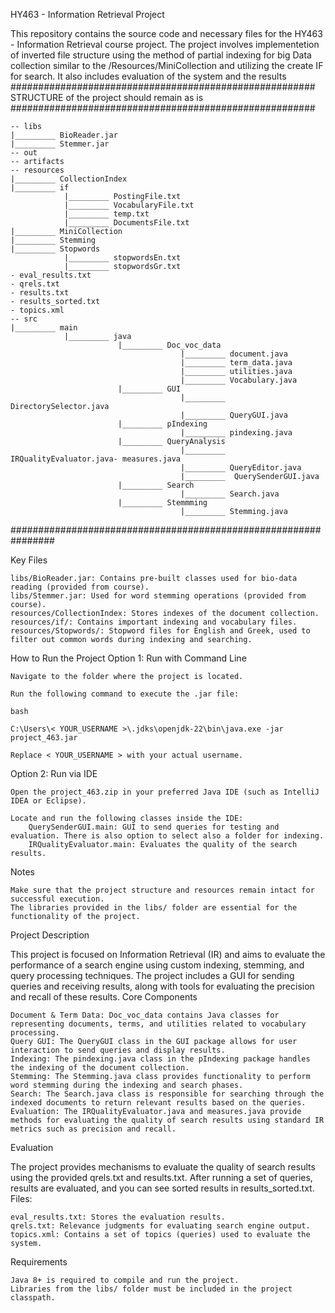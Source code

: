 HY463 - Information Retrieval Project

This repository contains the source code and necessary files for the HY463 - Information Retrieval course project.
The project involves implementetion of inverted file structure using the method of partial indexing for big Data collection similar to the /Resources/MiniCollection
and utilizing the create IF for search. It also includes evaluation of the system and the results 
#######################################################
STRUCTURE of the project should remain as is
#######################################################

    -- libs
    |_________ BioReader.jar
    |_________ Stemmer.jar
    -- out
    -- artifacts
    -- resources
    |_________ CollectionIndex
    |_________ if
                |_________ PostingFile.txt
                |_________ VocabularyFile.txt
                |_________ temp.txt
                |_________ DocumentsFile.txt
    |_________ MiniCollection
    |_________ Stemming
    |_________ Stopwords
                |_________ stopwordsEn.txt
                |_________ stopwordsGr.txt
    - eval_results.txt
    - qrels.txt
    - results.txt
    - results_sorted.txt
    - topics.xml
    -- src
    |_________ main
                |_________ java
                            |_________ Doc_voc_data
                                          |_________ document.java
                                          |_________ term_data.java
                                          |_________ utilities.java
                                          |_________ Vocabulary.java
                            |_________ GUI
                                          |_________ DirectorySelector.java
                                          |_________ QueryGUI.java
                            |_________ pIndexing
                                          |_________ pindexing.java
                            |_________ QueryAnalysis
                                          |_________ IRQualityEvaluator.java- measures.java
                                          |_________ QueryEditor.java
                                          |_________  QuerySenderGUI.java
                            |_________ Search
                                          |_________ Search.java
                            |_________ Stemmming
                                          |_________ Stemming.java

################################################################

Key Files

    libs/BioReader.jar: Contains pre-built classes used for bio-data reading (provided from course).
    libs/Stemmer.jar: Used for word stemming operations (provided from course).
    resources/CollectionIndex: Stores indexes of the document collection.
    resources/if/: Contains important indexing and vocabulary files.
    resources/Stopwords/: Stopword files for English and Greek, used to filter out common words during indexing and searching.

How to Run the Project
Option 1: Run with Command Line

    Navigate to the folder where the project is located.

    Run the following command to execute the .jar file:

    bash

    C:\Users\< YOUR_USERNAME >\.jdks\openjdk-22\bin\java.exe -jar project_463.jar

    Replace < YOUR_USERNAME > with your actual username.

Option 2: Run via IDE

    Open the project_463.zip in your preferred Java IDE (such as IntelliJ IDEA or Eclipse).

    Locate and run the following classes inside the IDE:
        QuerySenderGUI.main: GUI to send queries for testing and evaluation. There is also option to select also a folder for indexing. 
        IRQualityEvaluator.main: Evaluates the quality of the search results.

Notes

    Make sure that the project structure and resources remain intact for successful execution.
    The libraries provided in the libs/ folder are essential for the functionality of the project.

Project Description

This project is focused on Information Retrieval (IR) and aims to evaluate the performance of a search engine using custom indexing, stemming, and query processing techniques. The project includes a GUI for sending queries and receiving results, along with tools for evaluating the precision and recall of these results.
Core Components

    Document & Term Data: Doc_voc_data contains Java classes for representing documents, terms, and utilities related to vocabulary processing.
    Query GUI: The QueryGUI class in the GUI package allows for user interaction to send queries and display results.
    Indexing: The pindexing.java class in the pIndexing package handles the indexing of the document collection.
    Stemming: The Stemming.java class provides functionality to perform word stemming during the indexing and search phases.
    Search: The Search.java class is responsible for searching through the indexed documents to return relevant results based on the queries.
    Evaluation: The IRQualityEvaluator.java and measures.java provide methods for evaluating the quality of search results using standard IR metrics such as precision and recall.

Evaluation

The project provides mechanisms to evaluate the quality of search results using the provided qrels.txt and results.txt. After running a set of queries, results are evaluated, and you can see sorted results in results_sorted.txt.
Files:

    eval_results.txt: Stores the evaluation results.
    qrels.txt: Relevance judgments for evaluating search engine output.
    topics.xml: Contains a set of topics (queries) used to evaluate the system.

Requirements

    Java 8+ is required to compile and run the project.
    Libraries from the libs/ folder must be included in the project classpath.

